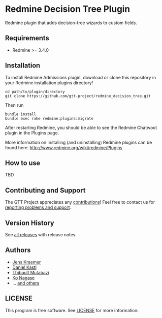 # Redmine Decision Tree Plugin

Redmine plugin that adds decision-tree wizards to custom fields.

## Requirements

 - Redmine >= 3.4.0

## Installation

To install Redmine Admissions plugin, download or clone this repository in your Redmine installation plugins directory!

```
cd path/to/plugin/directory
git clone https://github.com/gtt-project/redmine_decision_tree.git
```

Then run

```
bundle install
bundle exec rake redmine:plugins:migrate
```

After restarting Redmine, you should be able to see the Redmine Chatwoot plugin in the Plugins page.

More information on installing (and uninstalling) Redmine plugins can be found here: http://www.redmine.org/wiki/redmine/Plugins

## How to use

TBD

## Contributing and Support

The GTT Project appreciates any [contributions](https://github.com/gtt-project/.github/blob/main/CONTRIBUTING.md)! Feel free to contact us for [reporting problems and support](https://github.com/gtt-project/.github/blob/main/CONTRIBUTING.md).

## Version History

See [all releases](https://github.com/gtt-project/redmine_decision_tree/releases) with release notes.

## Authors

- [Jens Kraemer](https://github.com/jkraemer)
- [Daniel Kastl](https://github.com/dkastl)
- [Thibault Mutabazi](https://github.com/eyewritecode)
- [Ko Nagase](https://github.com/sanak)
- ... [and others](https://github.com/gtt-project/redmine_decision_tree/graphs/contributors)

## LICENSE

This program is free software. See [LICENSE](LICENSE) for more information.
